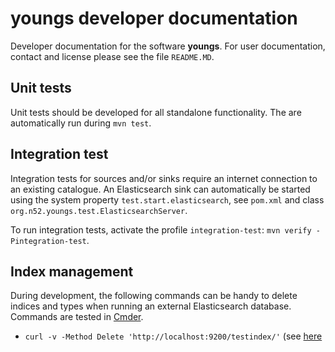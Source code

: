 # youngs developer documentation

Developer documentation for the software **youngs**. For user documentation, contact and license please see the file `README.MD`.

## Unit tests

Unit tests should be developed for all standalone functionality. The are automatically run during `mvn test`.


## Integration test

Integration tests for sources and/or sinks require an internet connection to an existing catalogue. An Elasticsearch sink can automatically be started using the system property `test.start.elasticsearch`, see `pom.xml` and class `org.n52.youngs.test.ElasticsearchServer`.

To run integration tests, activate the profile `integration-test`: `mvn verify -Pintegration-test`.


## Index management

During development, the following commands can be handy to delete indices and types when running an external Elasticsearch database. Commands are tested in [Cmder](http://cmder.net/).

* `curl -v -Method Delete 'http://localhost:9200/testindex/'` (see [here](https://www.elastic.co/guide/en/elasticsearch/reference/current/indices-delete-index.html)
